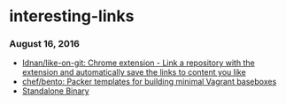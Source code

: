 # interesting-links

### August 16, 2016
- [Idnan/like-on-git: Chrome extension - Link a repository with the extension and automatically save the links to content you like](https://github.com/Idnan/like-on-git) 
- [chef/bento: Packer templates for building minimal Vagrant baseboxes](https://github.com/chef/bento) 
- [Standalone Binary](https://concourse.ci/binaries.html) 
